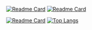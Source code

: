 [![Readme Card](https://github-readme-stats.vercel.app/api/pin/?username=SpellCheckJS&repo=SpellCheckJS&theme=tokyonight)](https://github.com/SpellCheckJS/SpellCheckJS)
[![Readme Card](https://github-readme-stats.vercel.app/api/pin/?username=SpellCheckJS&repo=html-client&theme=tokyonight)](https://github.com/SpellCheckJS/html-client)
<!--[![Readme Card](https://github-readme-stats.vercel.app/api?username=SpellCheckJS&theme=tokyonight)](https://github.com/SpellCheckJS/) -->
[![Readme Card](https://github-readme-stats.vercel.app/api?username=hello-smile6&show_icons=true&theme=tokyonight)](https://github.com/hello-smile6/)
[![Top Langs](https://github-readme-stats.vercel.app/api/top-langs/?username=hello-smile6&theme=tokyonight)](https://github.com/hello-smile6)
